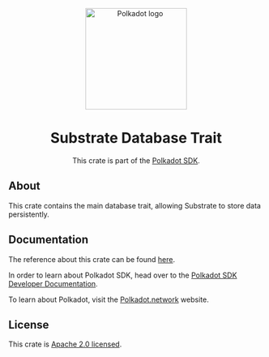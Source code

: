 <div align="center">

<img
alt="Polkadot logo" width="200"
src="https://raw.githubusercontent.com/paritytech/polkadot-sdk/rzadp/readmes/docs/images/Polkadot_Logo_Horizontal_Pink_BlackOnWhite.png">

# Substrate Database Trait

This crate is part of the [Polkadot SDK](https://github.com/paritytech/polkadot-sdk/).

</div>

## About

This crate contains the main database trait, allowing Substrate to store data persistently.

## Documentation

The reference about this crate can be found [here](https://paritytech.github.io/polkadot-sdk/master/sp_database).

In order to learn about Polkadot SDK, head over to the [Polkadot SDK Developer Documentation](https://paritytech.github.io/polkadot-sdk/master/polkadot_sdk_docs/index.html).

To learn about Polkadot, visit the [Polkadot.network](https://polkadot.network/) website.

## License

This crate is [Apache 2.0 licensed](https://spdx.org/licenses/Apache-2.0.html).
